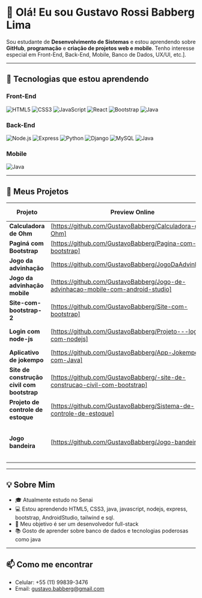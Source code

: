 # 👋 Olá! Eu sou Gustavo Rossi Babberg Lima

Sou estudante de **Desenvolvimento de Sistemas** e estou aprendendo sobre **GitHub**, **programação** e **criação de projetos web e mobile**. Tenho interesse especial em Front-End, Back-End, Mobile, Banco de Dados, UX/UI, etc.].

---

## 🎯 Tecnologias que estou aprendendo

### Front-End
![HTML5](https://img.shields.io/badge/-HTML5-E34F26?style=flat-square&logo=html5&logoColor=white)
![CSS3](https://img.shields.io/badge/-CSS3-1572B6?style=flat-square&logo=css3)
![JavaScript](https://img.shields.io/badge/-JavaScript-F7DF1E?style=flat-square&logo=javascript&logoColor=black)
![React](https://img.shields.io/badge/-React-61DAFB?style=flat-square&logo=react&logoColor=black)
![Bootstrap](https://img.shields.io/badge/-Bootstrap-7952B3?style=flat-square&logo=bootstrap&logoColor=white)
![Java](https://img.shields.io/badge/-Java-007396?style=flat-square&logo=java&logoColor=white)

### Back-End
![Node.js](https://img.shields.io/badge/-Node.js-339933?style=flat-square&logo=node.js&logoColor=white)
![Express](https://img.shields.io/badge/-Express-000000?style=flat-square&logo=express&logoColor=white)
![Python](https://img.shields.io/badge/-Python-3776AB?style=flat-square&logo=python&logoColor=white)
![Django](https://img.shields.io/badge/-Django-092E20?style=flat-square&logo=django&logoColor=white)
![MySQL](https://img.shields.io/badge/-MySQL-4479A1?style=flat-square&logo=mysql&logoColor=white)
![Java](https://img.shields.io/badge/-Java-007396?style=flat-square&logo=java&logoColor=white)

### Mobile
![Java](https://img.shields.io/badge/-Java-007396?style=flat-square&logo=java&logoColor=white)

---

## 🚀 Meus Projetos

| Projeto                                    | Preview Online                                                                                 | Tecnologias Usadas                                 |
|--------------------------------------------|------------------------------------------------------------------------------------------------|----------------------------------------------------|
| **Calculadora de Ohm**                     | [https://github.com/GustavoBabberg/Calculadora-de-Ohm]                                         |                      Java                          |
| **Paginá com Bootstrap**                   | [https://github.com/GustavoBabberg/Pagina-com-bootstrap]                                       |                HTML5 / Bootstrap                   | 
| **Jogo da advinhação**                     | [https://github.com/GustavoBabberg/JogoDaAdvinhacao]                                           |                      Java                          |
| **Jogo da advinhação mobile**              | [https://github.com/GustavoBabberg/Jogo-de-advinhacao-mobile-com-android-studio]               |               Java / AndroidStudio                 |
| **Site-com-bootstrap-2**                   | [https://github.com/GustavoBabberg/Site-com-bootstrap]                                         |             HTML5 / CSS3 / Bootstrap               |
| **Login com node-js**                      | [https://github.com/GustavoBabberg/Projeto---login-com-nodejs]                                 |              Node-JS / HTML5 / CSS3                |
| **Aplicativo de jokempo**                  | [https://github.com/GustavoBabberg/App-Jokempo-com-Java]                                       |               Java / AndroidStudio                 |
| **Site de construção civil com bootstrap** | [https://github.com/GustavoBabberg/-site-de-construcao-civil-com-bootstrap]                    |                 HTML5 / Bootstrap                  |
| **Projeto de controle de estoque**         | [https://github.com/GustavoBabberg/Sistema-de-controle-de-estoque]                             |                Python / Bibliotecas                |
| **Jogo bandeira**                          | [https://github.com/GustavoBabberg/Jogo-bandeira]                                              | HTML5 / CSS3 / JS / JSON / API / NODE.js / EXPRESS |
---

## 💡 Sobre Mim

- 🎓 Atualmente estudo no Senai
- 💻 Estou aprendendo HTML5, CSS3, java, javascript, nodejs, express, bootstrap, AndroidStudio, tailwind e sql.
- 🎯 Meu objetivo é ser um desenvolvedor full-stack
- 📚 Gosto de aprender sobre banco de dados e tecnologias poderosas como java

---

## 📫 Como me encontrar
- Celular: +55 (11) 99839-3476
- Email: gustavo.babberg@gmail.com
